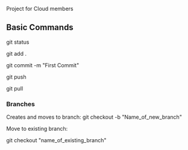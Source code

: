 Project for Cloud members





## Basic Commands

git status

git add .

git commit -m "First Commit"

git push

git pull


### Branches

Creates and moves to branch:
git checkout -b "Name_of_new_branch"

Move to existing branch:

git checkout "name_of_existing_branch"

